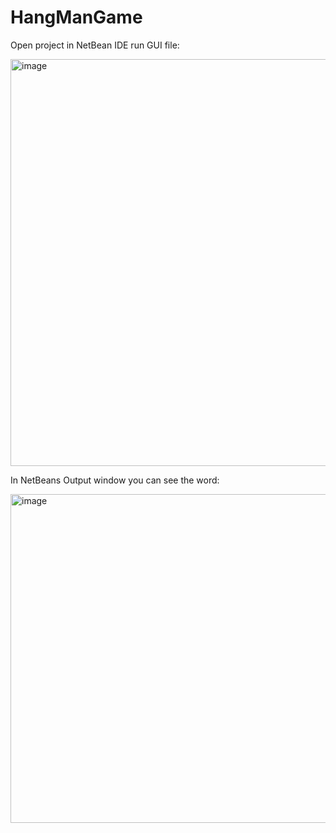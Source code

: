 # HangManGame

Open project in NetBean IDE run GUI file:

<img width="651" alt="image" src="https://user-images.githubusercontent.com/56609358/92193166-81a83180-ee1c-11ea-8c58-5e2aaf03b6d4.png">

In NetBeans Output window you can see the word:

<img width="526" alt="image" src="https://user-images.githubusercontent.com/56609358/92193267-bd42fb80-ee1c-11ea-9d8d-46c65791e23f.png">
